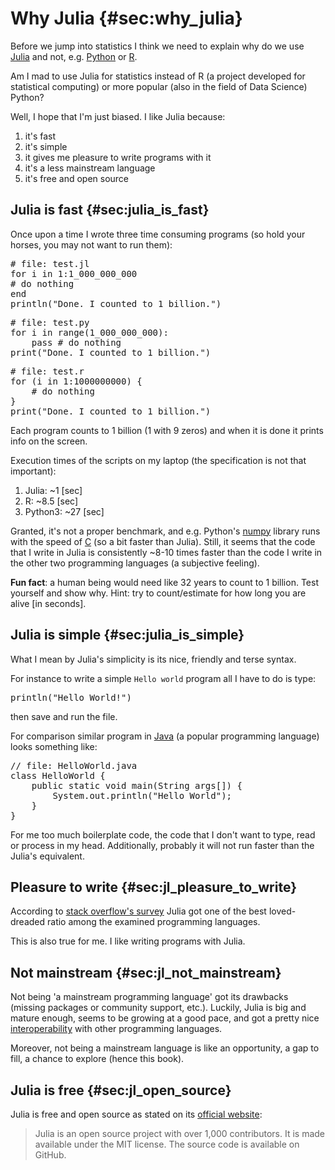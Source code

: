 # Why Julia {#sec:why_julia}

Before we jump into statistics I think we need to explain why do we use [Julia](https://julialang.org/) and not, e.g. [Python](https://www.python.org/) or [R](https://www.r-project.org/).

Am I mad to use Julia for statistics instead of R (a project developed for statistical computing) or more popular (also in the field of Data Science) Python?

Well, I hope that I'm just biased. I like Julia because:

1. it's fast
2. it's simple
3. it gives me pleasure to write programs with it
4. it's a less mainstream language
5. it's free and open source

## Julia is fast {#sec:julia_is_fast}

Once upon a time I wrote three time consuming programs (so hold your horses, you may not want to run them):

<pre>
# file: test.jl
for i in 1:1_000_000_000
# do nothing
end
println("Done. I counted to 1 billion.")
</pre>

<pre>
# file: test.py
for i in range(1_000_000_000):
    pass # do nothing
print("Done. I counted to 1 billion.")
</pre>

<pre>
# file: test.r
for (i in 1:1000000000) {
	# do nothing
}
print("Done. I counted to 1 billion.")
</pre>

Each program counts to 1 billion (1 with 9 zeros) and when it is done it prints info on the screen.

Execution times of the scripts on my laptop (the specification is not that important):

1. Julia: ~1 [sec]
2. R: ~8.5 [sec]
3. Python3: ~27 [sec]

Granted, it's not a proper benchmark, and e.g. Python's [numpy](https://github.com/numpy/numpy) library runs with the speed of [C](https://en.wikipedia.org/wiki/C_(programming_language)) (so a bit faster than Julia). Still, it seems that the code that I write in Julia is consistently ~8-10 times faster than the code I write in the other two programming languages (a subjective feeling).

**Fun fact**: a human being would need like 32 years to count to 1 billion.
Test yourself and show why. Hint: try to count/estimate for how long you are alive [in seconds].

## Julia is simple {#sec:julia_is_simple}

What I mean by Julia's simplicity is its nice, friendly and terse syntax.

For instance to write a simple `Hello world` program all I have to do is type:

<pre>
println("Hello World!")
</pre>

then save and run the file.

For comparison similar program in [Java](https://en.wikipedia.org/wiki/Java_(programming_language)) (a popular programming language) looks something like:

<pre>
// file: HelloWorld.java
class HelloWorld {
    public static void main(String args[]) {
        System.out.println("Hello World");
    }
}
</pre>

For me too much boilerplate code, the code that I don't want to type, read or process in my head. Additionally, probably it will not run faster than the Julia's equivalent.

## Pleasure to write {#sec:jl_pleasure_to_write}

According to [stack overflow's survey](https://survey.stackoverflow.co/2022/#section-most-loved-dreaded-and-wanted-programming-scripting-and-markup-languages) Julia got one of the best loved-dreaded ratio among the examined programming languages.

This is also true for me. I like writing programs with Julia.

## Not mainstream {#sec:jl_not_mainstream}

Not being 'a mainstream programming language' got its drawbacks (missing packages or community support, etc.). Luckily, Julia is big and mature enough, seems to be growing at a good pace, and got a pretty nice [interoperability](https://forem.julialang.org/ifihan/interoperability-in-julia-1m26) with other programming languages.

Moreover, not being a mainstream language is like an opportunity, a gap to fill, a chance to explore (hence this book).

## Julia is free {#sec:jl_open_source}

Julia is free and open source as stated on its [official website](https://julialang.org/):

> Julia is an open source project with over 1,000 contributors. It is made available under the MIT license. The source code is available on GitHub.
